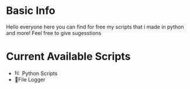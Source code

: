 # Basic Info

Hello everyone here you can find for free my scripts that i made in python and more! Feel free to give sugesstions

# Current Available Scripts

* <img src="https://cdn.discordapp.com/attachments/1174656852596903976/1174656875153866762/Bez_nazwy-1.png?ex=65686377&is=6555ee77&hm=fb9c06a56d067121eec3ba767c715cd1f13bb0b1167df48b6974caa08b3eef5a" width="16" height="16" alt="tcp"> Python Scripts
 * 📰File Logger
